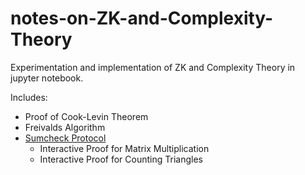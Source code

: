 # notes-on-ZK-and-Complexity-Theory

Experimentation and implementation of ZK and Complexity Theory in jupyter notebook.

Includes:

- Proof of Cook-Levin Theorem
- Freivalds Algorithm
- [Sumcheck Protocol](/sumcheck.ipynb)
  - Interactive Proof for Matrix Multiplication
  - Interactive Proof for Counting Triangles
